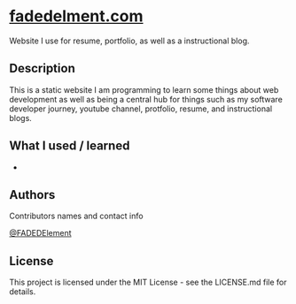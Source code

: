 # [fadedelment.com](https://fadedelement.com)

Website I use for resume, portfolio, as well as a instructional blog.

## Description

This is a static website I am programming to learn some things about web development as well as being a central hub for things such as my software developer journey, youtube channel, protfolio, resume, and instructional blogs.

## What I used / learned
* 

## Authors

Contributors names and contact info

[@FADEDElement](https://www.youtube.com/c/FADEDElement)

## License

This project is licensed under the MIT License - see the LICENSE.md file for details.